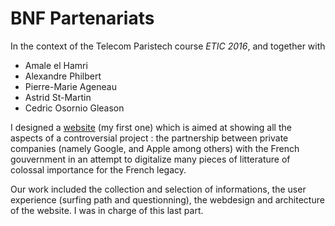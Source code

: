 # BNF Partenariats
In the context of the Telecom Paristech course *ETIC 2016*, and together with 
- Amale el Hamri
- Alexandre Philbert
- Pierre-Marie Ageneau
- Astrid St-Martin
- Cedric Osornio Gleason

I designed a [website](http://benjaminlazard.github.io/Website_Public_Private_Partnerships_BNF/Web_v1/) (my first one) which is aimed at showing all the aspects of a controversial project : the partnership between private companies (namely Google, and Apple among others) with the French gouvernment in an attempt to digitalize many pieces of litterature of colossal importance for the French legacy.

Our work included the collection and selection of informations, the user experience (surfing path and questionning), the webdesign and architecture of the website. I was in charge of this last part.
